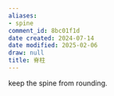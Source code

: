```yaml
---
aliases:
- spine
comment_id: 8bc01f1d
date created: 2024-07-14
date modified: 2025-02-06
draw: null
title: 脊柱
---
```

keep the spine from rounding.
